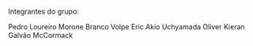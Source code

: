 Integrantes do grupo:

Pedro Loureiro Morone Branco Volpe
Eric Akio Uchyamada
Oliver Kieran Galvão McCormack 
